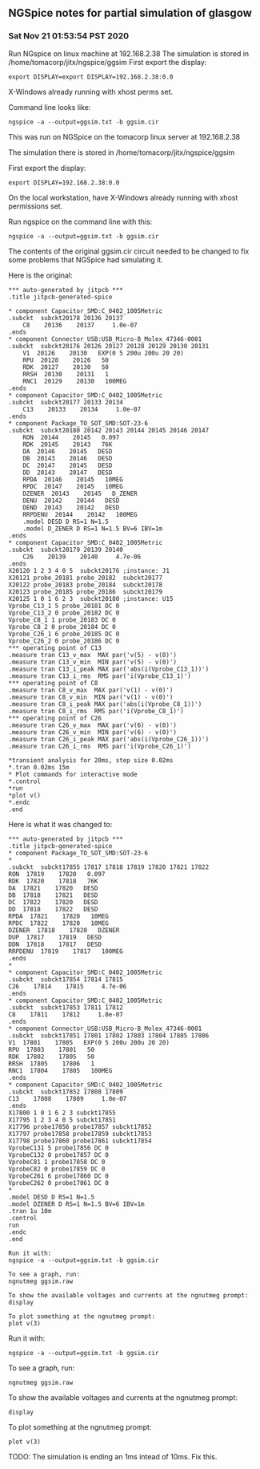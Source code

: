 ## NGSpice notes for partial simulation of glasgow
### Sat Nov 21 01:53:54 PST 2020

Run NGspice on linux machine at 192.168.2.38
The simulation is stored in /home/tomacorp/jitx/ngspice/ggsim
First export the display:
```
export DISPLAY=export DISPLAY=192.168.2.38:0.0
```
X-Windows already running with xhost perms set.

Command line looks like:
```
ngspice -a --output=ggsim.txt -b ggsim.cir
```

This was run on NGSpice on the tomacorp linux server at 192.168.2.38

The simulation there is stored in /home/tomacorp/jitx/ngspice/ggsim

First export the display:
```
export DISPLAY=192.168.2.38:0.0
```
On the local workstation, have X-Windows already running with xhost permissions set.

Run ngspice on the command line with this:
```
ngspice -a --output=ggsim.txt -b ggsim.cir
```

The contents of the original ggsim.cir circuit needed to be changed to fix some problems
that NGSpice had simulating it.

Here is the original:

```
*** auto-generated by jitpcb ***
.title jitpcb-generated-spice

* component Capacitor_SMD:C_0402_1005Metric 
.subckt  subckt20178 20136 20137
    C8    20136    20137     1.0e-07
.ends
* component Connector_USB:USB_Micro-B_Molex_47346-0001 
.subckt  subckt20176 20126 20127 20128 20129 20130 20131
    V1  20126    20130   EXP(0 5 200u 200u 20 20)
    RPU  20128    20126   50
    RDK  20127    20130   50
    RRSH  20130    20131   1
    RNC1  20129    20130   100MEG
.ends
* component Capacitor_SMD:C_0402_1005Metric 
.subckt  subckt20177 20133 20134
    C13    20133    20134     1.0e-07
.ends
* component Package_TO_SOT_SMD:SOT-23-6 
.subckt  subckt20180 20142 20143 20144 20145 20146 20147
    RON  20144    20145   0.097
    RDK  20145    20143   76K
    DA  20146    20145   DESD
    DB  20143    20146   DESD
    DC  20147    20145   DESD
    DD  20143    20147   DESD
    RPDA  20146    20145   10MEG
    RPDC  20147    20145   10MEG
    DZENER  20143    20145   D_ZENER
    DENU  20142    20144   DESD
    DEND  20143    20142   DESD
    RRPDENU  20144    20142   100MEG
    .model DESD D RS=1 N=1.5
    .model D_ZENER D RS=1 N=1.5 BV=6 IBV=1m
.ends
* component Capacitor_SMD:C_0402_1005Metric 
.subckt  subckt20179 20139 20140
    C26    20139    20140     4.7e-06
.ends
X20120 1 2 3 4 0 5  subckt20176 ;instance: J1
X20121 probe_20181 probe_20182  subckt20177
X20122 probe_20183 probe_20184  subckt20178
X20123 probe_20185 probe_20186  subckt20179
X20125 1 0 1 6 2 3  subckt20180 ;instance: U15
Vprobe_C13_1 5 probe_20181 DC 0
Vprobe_C13_2 0 probe_20182 DC 0
Vprobe_C8_1 1 probe_20183 DC 0
Vprobe_C8_2 0 probe_20184 DC 0
Vprobe_C26_1 6 probe_20185 DC 0
Vprobe_C26_2 0 probe_20186 DC 0
*** operating point of C13
.measure tran C13_v_max  MAX par('v(5) - v(0)')
.measure tran C13_v_min  MIN par('v(5) - v(0)')
.measure tran C13_i_peak MAX par('abs(i(Vprobe_C13_1))')
.measure tran C13_i_rms  RMS par('i(Vprobe_C13_1)')
*** operating point of C8
.measure tran C8_v_max  MAX par('v(1) - v(0)')
.measure tran C8_v_min  MIN par('v(1) - v(0)')
.measure tran C8_i_peak MAX par('abs(i(Vprobe_C8_1))')
.measure tran C8_i_rms  RMS par('i(Vprobe_C8_1)')
*** operating point of C26
.measure tran C26_v_max  MAX par('v(6) - v(0)')
.measure tran C26_v_min  MIN par('v(6) - v(0)')
.measure tran C26_i_peak MAX par('abs(i(Vprobe_C26_1))')
.measure tran C26_i_rms  RMS par('i(Vprobe_C26_1)')

*transient analysis for 20ms, step size 0.02ms
*.tran 0.02ms 15m
* Plot commands for interactive mode
*.control
*run
*plot v()
*.endc
.end
```

Here is what it was changed to:

```
*** auto-generated by jitpcb ***
.title jitpcb-generated-spice
* component Package_TO_SOT_SMD:SOT-23-6 
*
.subckt  subckt17855 17817 17818 17819 17820 17821 17822
RON  17819    17820   0.097
RDK  17820    17818   76K
DA  17821    17820   DESD
DB  17818    17821   DESD
DC  17822    17820   DESD
DD  17818    17822   DESD
RPDA  17821    17820   10MEG
RPDC  17822    17820   10MEG
DZENER  17818    17820   DZENER
DUP  17817    17819   DESD
DDN  17818    17817   DESD
RRPDENU  17819    17817   100MEG
.ends
*
* component Capacitor_SMD:C_0402_1005Metric 
.subckt  subckt17854 17814 17815
C26    17814    17815     4.7e-06
.ends
* component Capacitor_SMD:C_0402_1005Metric 
.subckt  subckt17853 17811 17812
C8    17811    17812     1.0e-07
.ends
* component Connector_USB:USB_Micro-B_Molex_47346-0001 
.subckt  subckt17851 17801 17802 17803 17804 17805 17806
V1  17801    17805   EXP(0 5 200u 200u 20 20)
RPU  17803    17801   50
RDK  17802    17805   50
RRSH  17805    17806   1
RNC1  17804    17805   100MEG
.ends
* component Capacitor_SMD:C_0402_1005Metric 
.subckt  subckt17852 17808 17809
C13    17808    17809     1.0e-07
.ends
X17800 1 0 1 6 2 3 subckt17855
X17795 1 2 3 4 0 5 subckt17851
X17796 probe17856 probe17857 subckt17852
X17797 probe17858 probe17859 subckt17853
X17798 probe17860 probe17861 subckt17854
VprobeC131 5 probe17856 DC 0
VprobeC132 0 probe17857 DC 0
VprobeC81 1 probe17858 DC 0
VprobeC82 0 probe17859 DC 0
VprobeC261 6 probe17860 DC 0
VprobeC262 0 probe17861 DC 0
*
.model DESD D RS=1 N=1.5
.model DZENER D RS=1 N=1.5 BV=6 IBV=1m
.tran 1u 10m
.control
run
.endc
.end

Run it with:
ngspice -a --output=ggsim.txt -b ggsim.cir

To see a graph, run:
ngnutmeg ggsim.raw

To show the available voltages and currents at the ngnutmeg prompt:
display

To plot something at the ngnutmeg prompt:
plot v(3)
```

Run it with:
```
ngspice -a --output=ggsim.txt -b ggsim.cir
```

To see a graph, run:
```
ngnutmeg ggsim.raw
```

To show the available voltages and currents at the ngnutmeg prompt:
```
display
```

To plot something at the ngnutmeg prompt:
```
plot v(3)
```

TODO: The simulation is ending an 1ms intead of 10ms. Fix this.
